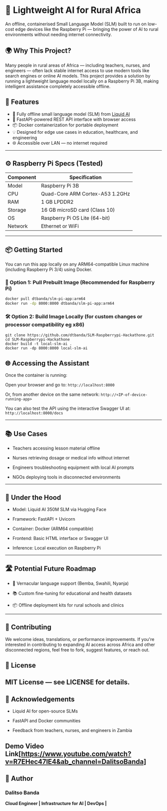 # 🧠 Lightweight AI for Rural Africa

An offline, containerised Small Language Model (SLM) built to run on low-cost edge devices like the Raspberry Pi — bringing the power of AI to rural environments without needing internet connectivity.

## 🌍 Why This Project?

Many people in rural areas of Africa — including teachers, nurses, and engineers — often lack stable internet access to use modern tools like search engines or online AI models. This project provides a solution by running a lightweight language model locally on a Raspberry Pi 3B, making intelligent assistance completely accessible offline.

## 🚀 Features

- 🧠 Fully offline small language model (SLM) from [Liquid AI](https://huggingface.co/LiquidAI)
- 🐍 FastAPI-powered REST API interface with browser access
- 📦 Docker containerization for portable deployment
- 💡 Designed for edge use cases in education, healthcare, and engineering
- 🌐 Accessible over LAN — no internet required

---

## ⚙️ Raspberry Pi Specs (Tested)

| Component         | Specification                        |
|------------------|--------------------------------------|
| Model             | Raspberry Pi 3B                      |
| CPU               | Quad-Core ARM Cortex-A53 1.2GHz     |
| RAM               | 1 GB LPDDR2                         |
| Storage           | 16 GB microSD card (Class 10)        |
| OS                | Raspberry Pi OS Lite (64-bit)        |
| Network           | Ethernet or WiFi                     |

---

## 📦 Getting Started

You can run this app locally on any ARM64-compatible Linux machine (including Raspberry Pi 3/4) using Docker.

### 🔄 Option 1: Pull Prebuilt Image (Recommended for Raspberry Pi)

```bash
docker pull dtbanda/slm-pi-app:arm64
docker run -dp 8000:8000 dtbanda/slm-pi-app:arm64
```
### 🛠 Option 2: Build Image Locally (for custom changes or processor compatibility eg x86)

```
git clone https://github.com/dtbanda/SLM-Raspberrypi-Hackathone.git
cd SLM-Raspberrypi-Hackathone
docker build -t local-slm-ai .
docker run -dp 8000:8000 local-slm-ai
````
## 🌐 Accessing the Assistant

Once the container is running:

Open your browser and go to: `http://localhost:8000`

Or, from another device on the same network: `http://<IP-of-device-running-app>`

You can also test the API using the interactive Swagger UI at:
`http://localhost:8000/docs`

------
## 📚 Use Cases

- Teachers accessing lesson material offline

- Nurses retrieving dosage or medical info without internet

- Engineers troubleshooting equipment with local AI prompts

- NGOs deploying tools in disconnected environments

-------
## 🔬 Under the Hood

- Model: Liquid AI 350M SLM via Hugging Face

- Framework: FastAPI + Uvicorn

- Container: Docker (ARM64 compatible)

- Frontend: Basic HTML interface or Swagger UI

- Inference: Local execution on Raspberry Pi
-----
## 🛣 Potential Future Roadmap
- 🔡 Vernacular language support (Bemba, Swahili, Nyanja)

- 📚 Custom fine-tuning for educational and health datasets

- 📦 Offline deployment kits for rural schools and clinics
------  
## 🤝 Contributing
We welcome ideas, translations, or performance improvements. If you're interested in contributing to expanding AI access across Africa and other disconnected regions, feel free to fork, suggest features, or reach out.

## 📄 License
MIT License — see LICENSE for details.
-----
## 🙏 Acknowledgements
- Liquid AI for open-source SLMs

- FastAPI and Docker communities

- Feedback from teachers, nurses, and engineers in Zambia

## Demo Video Link[https://www.youtube.com/watch?v=R7EHec47lE4&ab_channel=DalitsoBanda]

## 📣 Author
### Dalitso Banda
**Cloud Engineer | Infrastructure for AI | DevOps |**


